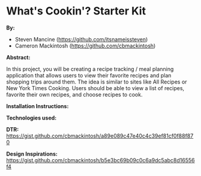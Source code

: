 # What's Cookin'? Starter Kit 

**By:**
* Steven Mancine (https://github.com/itsnameissteven)
* Cameron Mackintosh (https://github.com/cbmackintosh)

**Abstract:**

In this project, you will be creating a recipe tracking / meal planning application that allows users to view their favorite recipes and plan shopping trips around them. The idea is similar to sites like All Recipes or New York Times Cooking. Users should be able to view a list of recipes, favorite their own recipes, and choose recipes to cook.

**Installation Instructions:**

**Technologies used:**

**DTR:**
https://gist.github.com/cbmackintosh/a89e089c47e40c4c39ef81cf0f88f870

**Design Inspirations:**
https://gist.github.com/cbmackintosh/b5e3bc69b09c0c6a9dc5abc8d16556f4

